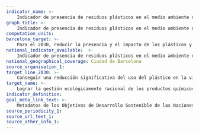 ```yaml
---
indicator_name: >-
    Indicador de presencia de residuos plásticos en el medio ambiente de Barcelona (por determinar)
graph_title: >-
    Indicador de presencia de residuos plásticos en el medio ambiente de Barcelona (por determinar)
computation_units: 
barcelona_target: >-
    Para el 2030, reducir la presencia y el impacto de los plásticos y los microplásticos en el medio ambiente de Barcelona
national_indicator_available:  >-
    Indicador de presencia de residuos plásticos en el medio ambiente de Barcelona (por determinar)
national_geographical_coverage: Ciudad de Barcelona
source_organisation_1: 
target_line_2030: >-
    Conseguir una reducción significativa del uso del plástico en la vida cotidiana. Valor hito 2030: Pendiente de dato
target_name: >-
    Lograr la gestión ecológicamente racional de los productos químicos y de todos los residuos a lo largo de su ciclo de vida, de conformidad con los marcos internacionales convenidos, y reducir de forma significativa su liberación a la atmósfera, el agua y el suelo con el fin de minimizar sus efectos adversos sobre la salud humana y el medio ambiente
indicator_definition:
goal_meta_link_text: >-
    Metadatos de los Objetivos de Desarrollo Sostenible de las Naciones Unidas (pdf 894kB)
source_periodicity_1: 
source_url_text_1: 
source_other_info_1:
---
```

